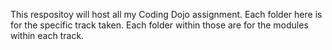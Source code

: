 This respositoy will host all my Coding Dojo assignment.
Each folder here is for the specific track taken. Each folder within those are for the modules within each track.
